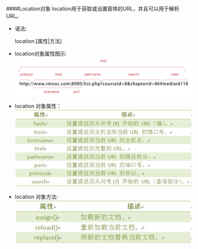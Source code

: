 ####Location对象
 location用于获取或设置窗体的URL，并且可以用于解析URL。

  * 语法:

    location.[属性|方法]


    
   * location对象属性图示:
   ![](/assets/53605c5a0001b26909900216.jpg)


   * location 对象属性：
   ![](/assets/5354b1d00001c4ec06220271.jpg)

   * location 对象方法:
   ![](/assets/5354b1eb00016a2405170126.jpg)
    